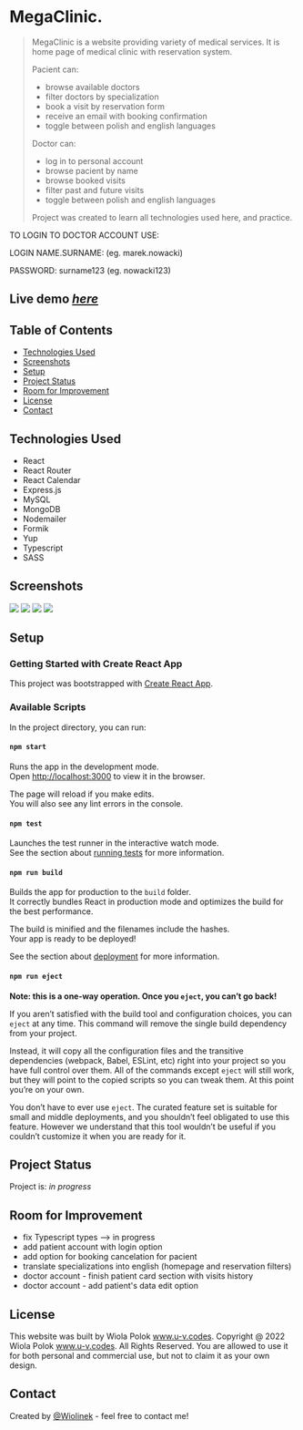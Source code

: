 # MegaClinic.

> MegaClinic is a website providing variety of medical services. It is home page of medical clinic with reservation system.
>
> Pacient can:
>
> - browse available doctors
> - filter doctors by specialization
> - book a visit by reservation form
> - receive an email with booking confirmation
> - toggle between polish and english languages
>
> Doctor can:
>
> - log in to personal account
> - browse pacient by name
> - browse booked visits
> - filter past and future visits
> - toggle between polish and english languages
>
> Project was created to learn all technologies used here, and practice.

TO LOGIN TO DOCTOR ACCOUNT USE:

LOGIN NAME.SURNAME: (eg. marek.nowacki)

PASSWORD: surname123 (eg. nowacki123)

## Live demo [_here_]()

## Table of Contents

- [Technologies Used](#technologies-used)
- [Screenshots](#screenshots)
- [Setup](#setup)
- [Project Status](#project-status)
- [Room for Improvement](#room-for-improvement)
- [License](#license)
- [Contact](#contact)

## Technologies Used

- React
- React Router
- React Calendar
- Express.js
- MySQL
- MongoDB
- Nodemailer
- Formik
- Yup
- Typescript
- SASS

## Screenshots

![](public/images/screens/hp.png)
![](public/images/screens/doctors.png)
![](public/images/screens/reservation.png)
![](public/images/screens/account.png)

## Setup

### Getting Started with Create React App

This project was bootstrapped with [Create React App](https://github.com/facebook/create-react-app).

### Available Scripts

In the project directory, you can run:

#### `npm start`

Runs the app in the development mode.\
Open [http://localhost:3000](http://localhost:3000) to view it in the browser.

The page will reload if you make edits.\
You will also see any lint errors in the console.

#### `npm test`

Launches the test runner in the interactive watch mode.\
See the section about [running tests](https://facebook.github.io/create-react-app/docs/running-tests) for more information.

#### `npm run build`

Builds the app for production to the `build` folder.\
It correctly bundles React in production mode and optimizes the build for the best performance.

The build is minified and the filenames include the hashes.\
Your app is ready to be deployed!

See the section about [deployment](https://facebook.github.io/create-react-app/docs/deployment) for more information.

#### `npm run eject`

**Note: this is a one-way operation. Once you `eject`, you can’t go back!**

If you aren’t satisfied with the build tool and configuration choices, you can `eject` at any time. This command will remove the single build dependency from your project.

Instead, it will copy all the configuration files and the transitive dependencies (webpack, Babel, ESLint, etc) right into your project so you have full control over them. All of the commands except `eject` will still work, but they will point to the copied scripts so you can tweak them. At this point you’re on your own.

You don’t have to ever use `eject`. The curated feature set is suitable for small and middle deployments, and you shouldn’t feel obligated to use this feature. However we understand that this tool wouldn’t be useful if you couldn’t customize it when you are ready for it.

## Project Status

Project is: _in progress_

## Room for Improvement

- fix Typescript types --> in progress
- add patient account with login option
- add option for booking cancelation for pacient
- translate specializations into english (homepage and reservation filters)
- doctor account - finish patient card section with visits history
- doctor account - add patient's data edit option

## License

This website was built by Wiola Polok www.u-v.codes.
Copyright @ 2022 Wiola Polok www.u-v.codes. All Rights Reserved.
You are allowed to use it for both personal and commercial use, but not to claim it as your own design.

## Contact

Created by [@Wiolinek](https://github.com/Wiolinek) - feel free to contact me!
